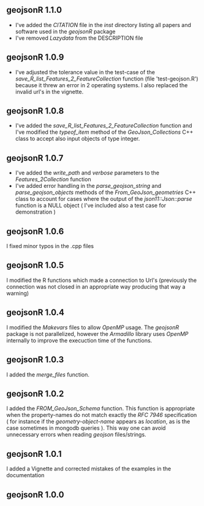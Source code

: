 
## geojsonR 1.1.0

* I've added the *CITATION* file in the *inst* directory listing all papers and software used in the *geojsonR* package
* I've removed *Lazydata* from the DESCRIPTION file


## geojsonR 1.0.9

* I've adjusted the tolerance value in the test-case of the *save_R_list_Features_2_FeatureCollection* function (file 'test-geojson.R') because it threw an error in 2 operating systems. I also replaced the invalid url's in the vignette.


## geojsonR 1.0.8

* I've added the *save_R_list_Features_2_FeatureCollection* function and I've modified the *typeof_item* method of the *GeoJson_Collections* C++ class to accept also input objects of type integer.


## geojsonR 1.0.7

* I've added the *write_path* and *verbose* parameters to the *Features_2Collection* function
* I've added error handling in the *parse_geojson_string* and *parse_geojson_objects* methods of the *From_GeoJson_geometries* C++ class to account for cases where the output of the *json11::Json::parse* function is a NULL object ( I've included also a test case for demonstration )


## geojsonR 1.0.6

I fixed minor typos in the .cpp files


## geojsonR 1.0.5

I modified the R functions which made a connection to Url's  (previously the connection was not closed in an appropriate way producing that way a warning)


## geojsonR 1.0.4

I modified the *Makevars* files to allow *OpenMP* usage. The *geojsonR* package is not parallelized, however the *Armadillo* library uses *OpenMP* internally to improve the execuction time of the functions.


## geojsonR 1.0.3

I added the *merge_files* function.


## geojsonR 1.0.2

I added the *FROM_GeoJson_Schema* function. This function is appropriate when the property-names do not match exactly the *RFC 7946* specification ( for instance if the *geometry-object-name* appears as *location*, as is the case sometimes in mongodb queries ). This way one can avoid unnecessary errors when reading *geojson* files/strings.


## geojsonR 1.0.1

I added a Vignette and corrected mistakes of the examples in the documentation


## geojsonR 1.0.0

